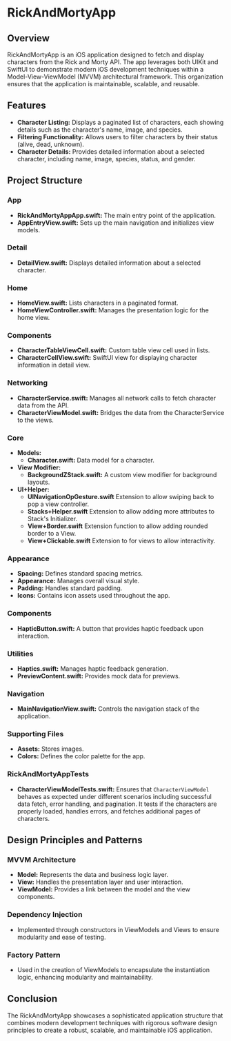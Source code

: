 # RickAndMortyApp

## Overview

RickAndMortyApp is an iOS application designed to fetch and display characters from the Rick and Morty API. The app leverages both UIKit and SwiftUI to demonstrate modern iOS development techniques within a Model-View-ViewModel (MVVM) architectural framework. This organization ensures that the application is maintainable, scalable, and reusable.

## Features

- **Character Listing:** Displays a paginated list of characters, each showing details such as the character's name, image, and species.
- **Filtering Functionality:** Allows users to filter characters by their status (alive, dead, unknown).
- **Character Details:** Provides detailed information about a selected character, including name, image, species, status, and gender.

## Project Structure

### App

- **RickAndMortyAppApp.swift:** The main entry point of the application.
- **AppEntryView.swift:** Sets up the main navigation and initializes view models.

### Detail

- **DetailView.swift:** Displays detailed information about a selected character.

### Home

- **HomeView.swift:** Lists characters in a paginated format.
- **HomeViewController.swift:** Manages the presentation logic for the home view.

### Components

- **CharacterTableViewCell.swift:** Custom table view cell used in lists.
- **CharacterCellView.swift:** SwiftUI view for displaying character information in detail view.

### Networking

- **CharacterService.swift:** Manages all network calls to fetch character data from the API.
- **CharacterViewModel.swift:** Bridges the data from the CharacterService to the views.

### Core

- **Models:**
  - **Character.swift:** Data model for a character.
- **View Modifier:**
  - **BackgroundZStack.swift:** A custom view modifier for background layouts.
- **UI+Helper:**
  - **UINavigationOpGesture.swift** Extension to allow swiping back to pop a view controller.
  - **Stacks+Helper.swift** Extension to allow adding more attributes to Stack's Initializer.
  - **View+Border.swift** Extension function to allow adding rounded border to a View.
  - **View+Clickable.swift** Extension to for views to allow interactivity.

### Appearance

- **Spacing:** Defines standard spacing metrics.
- **Appearance:** Manages overall visual style.
- **Padding:** Handles standard padding.
- **Icons:** Contains icon assets used throughout the app.

### Components

- **HapticButton.swift:** A button that provides haptic feedback upon interaction.

### Utilities

- **Haptics.swift:** Manages haptic feedback generation.
- **PreviewContent.swift:** Provides mock data for previews.

### Navigation

- **MainNavigationView.swift:** Controls the navigation stack of the application.

### Supporting Files

- **Assets:** Stores images.
- **Colors:** Defines the color palette for the app.


### RickAndMortyAppTests

- **CharacterViewModelTests.swift:** Ensures that `CharacterViewModel` behaves as expected under different scenarios including successful data fetch, error handling, and pagination. It tests if the characters are properly loaded, handles errors, and fetches additional pages of characters.

## Design Principles and Patterns

### MVVM Architecture

- **Model:** Represents the data and business logic layer.
- **View:** Handles the presentation layer and user interaction.
- **ViewModel:** Provides a link between the model and the view components.

### Dependency Injection

- Implemented through constructors in ViewModels and Views to ensure modularity and ease of testing.

### Factory Pattern

- Used in the creation of ViewModels to encapsulate the instantiation logic, enhancing modularity and maintainability.

## Conclusion

The RickAndMortyApp showcases a sophisticated application structure that combines modern development techniques with rigorous software design principles to create a robust, scalable, and maintainable iOS application.

